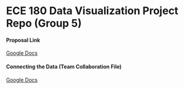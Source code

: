 # ECE 180 Data Visualization Project Repo (Group 5)

#### Proposal Link
[Google Docs](https://docs.google.com/document/d/1MixsGSq8prR0tFKa-1jN1YVo3CZ7M9FpTq0RvENvUpc/edit# "Project Proposal")

#### Connecting the Data (Team Collaboration File)
[Google Docs](https://docs.google.com/document/d/1kZGFGlkoidnkXTOln879iT8-uNLwYVASxBMATs4WyIY/edit)
